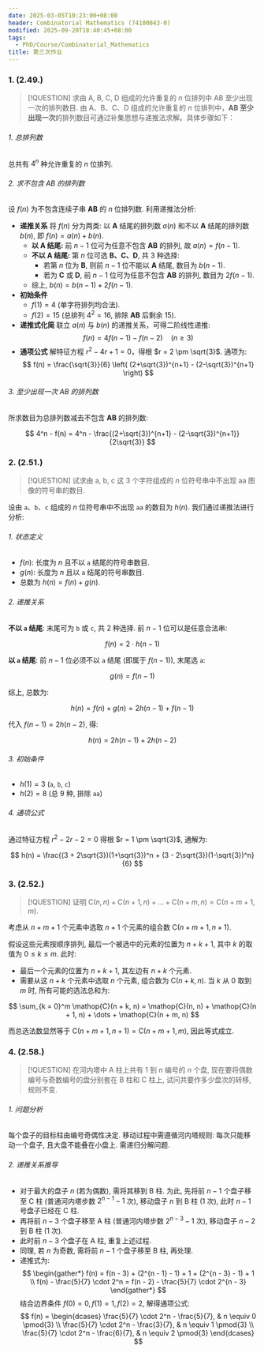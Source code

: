 ```yaml
---
date: 2025-03-05T10:23:00+08:00
header: Combinatorial Mathematics (74100043-0)
modified: 2025-09-20T18:40:45+08:00
tags:
  - PhD/Course/Combinatorial_Mathematics
title: 第三次作业
---
```


### 1. (2.49.)

> [!QUESTION]
> 求由 A, B, C, D 组成的允许重复的 $n$ 位排列中 AB 至少出现一次的排列数目.
> 由 A、B、C、D 组成的允许重复的 $n$ 位排列中，**AB 至少出现一次**的排列数目可通过补集思想与递推法求解。具体步骤如下：

###### 1. 总排列数

总共有 $4^n$ 种允许重复的 $n$ 位排列.

###### 2. 求不包含 AB 的排列数

设 $f(n)$ 为不包含连续子串 **AB** 的 $n$ 位排列数. 利用递推法分析:

- **递推关系**
  将 $f(n)$ 分为两类: 以 **A** 结尾的排列数 $a(n)$ 和不以 **A** 结尾的排列数 $b(n)$, 即 $f(n) = a(n) + b(n)$.
  - **以 A 结尾:** 前 $n - 1$ 位可为任意不包含 **AB** 的排列, 故 $a(n) = f(n-1)$.
  - **不以 A 结尾:** 第 $n$ 位可选 **B、C、D**, 共 3 种选择:
    - 若第 $n$ 位为 **B**, 则前 $n - 1$ 位不能以 **A** 结尾, 数目为 $b(n - 1)$.
    - 若为 **C** 或 **D**, 前 $n - 1$ 位可为任意不包含 **AB** 的排列, 数目为 $2 f(n - 1)$.
  - 综上, $b(n) = b(n - 1) + 2 f(n - 1)$.
- **初始条件**
  - $f(1) = 4$ (单字符排列均合法).
  - $f(2) = 15$ (总排列 $4^2 = 16$, 排除 **AB** 后剩余 15).
- **递推式化简**
  联立 $a(n)$ 与 $b(n)$ 的递推关系，可得二阶线性递推:
  $$
  f(n) = 4f(n-1) - f(n-2) \quad (n \geq 3)
  $$
- **通项公式**
  解特征方程 $r^2 - 4r + 1 = 0$，得根 $r = 2 \pm \sqrt{3}$. 通项为:
  $$
  f(n) = \frac{\sqrt{3}}{6} \left( (2+\sqrt{3})^{n+1} - (2-\sqrt{3})^{n+1} \right)
  $$

###### 3. 至少出现一次 AB 的排列数

所求数目为总排列数减去不包含 **AB** 的排列数:

$$
4^n - f(n) = 4^n - \frac{(2+\sqrt{3})^{n+1} - (2-\sqrt{3})^{n+1}}{2\sqrt{3}}
$$

### 2. (2.51.)

> [!QUESTION]
> 试求由 a, b, c 这 3 个字符组成的 $n$ 位符号串中不出现 aa 图像的符号串的数目.

设由 `a`、`b`、`c` 组成的 $n$ 位符号串中不出现 `aa` 的数目为 $h(n)$. 我们通过递推法进行分析:

###### 1. 状态定义

- $f(n)$: 长度为 $n$ 且不以 `a` 结尾的符号串数目.
- $g(n)$: 长度为 $n$ 且以 `a` 结尾的符号串数目.
- 总数为 $h(n) = f(n) + g(n)$.

###### 2. 递推关系

**不以 `a` 结尾**: 末尾可为 `b` 或 `c`, 共 2 种选择. 前 $n - 1$ 位可以是任意合法串:

$$
f(n) = 2 \cdot h(n - 1)
$$

**以 `a` 结尾**: 前 $n - 1$ 位必须不以 `a` 结尾 (即属于 $f(n - 1)$), 末尾选 `a`:

$$
g(n) = f(n-1)
$$

综上, 总数为:

$$
h(n) = f(n) + g(n) = 2 h(n - 1) + f(n - 1)
$$

代入 $f(n - 1) = 2 h(n - 2)$, 得:

$$
h(n) = 2h(n-1) + 2 h(n - 2)
$$

###### 3. 初始条件

- $h(1) = 3$ (`a`, `b`, `c`)
- $h(2) = 8$ (总 9 种, 排除 `aa`)

###### 4. 通项公式

通过特征方程 $r^2 - 2 r - 2 = 0$ 得根 $r = 1 \pm \sqrt{3}$, 通解为:

$$
h(n) = \frac{(3 + 2\sqrt{3})(1+\sqrt{3})^n + (3 - 2\sqrt{3})(1-\sqrt{3})^n}{6}
$$

### 3. (2.52.)

> [!QUESTION]
> 证明 $\mathop{C}(n, n) + \mathop{C}(n + 1, n) + \dots + \mathop{C}(n + m, n) = \mathop{C}(n + m + 1, m)$.

考虑从 $n + m + 1$ 个元素中选取 $n + 1$ 个元素的组合数 $\mathop{C}(n + m + 1, n + 1)$.

假设这些元素按顺序排列, 最后一个被选中的元素的位置为 $n + k + 1$, 其中 $k$ 的取值为 $0 \leqslant k \leqslant m$. 此时:

- 最后一个元素的位置为 $n + k + 1$, 其左边有 $n + k$ 个元素.
- 需要从这 $n + k$ 个元素中选取 $n$ 个元素, 组合数为 $\mathop{C}(n + k, n)$.
  当 $k$ 从 $0$ 取到 $m$ 时, 所有可能的选法总和为:

$$
\sum_{k = 0}^m \mathop{C}(n + k, n) = \mathop{C}(n, n) + \mathop{C}(n + 1, n) + \dots + \mathop{C}(n + m, n)
$$

而总选法数显然等于 $\mathop{C}(n + m + 1, n + 1) = \mathop{C}(n + m + 1, m)$, 因此等式成立.

### 4. (2.58.)

> [!QUESTION]
> 在河内塔中 A 柱上共有 1 到 $n$ 编号的 $n$ 个盘, 现在要将偶数编号与奇数编号的盘分别套在 B 柱和 C 柱上, 试问共要作多少盘次的转移, 规则不变.

###### 1. 问题分析

每个盘子的目标柱由编号奇偶性决定. 移动过程中需遵循河内塔规则: 每次只能移动一个盘子, 且大盘不能叠在小盘上. 需递归分解问题.

###### 2. 递推关系推导

- 对于最大的盘子 $n$ (若为偶数), 需将其移到 B 柱. 为此, 先将前 $n - 1$ 个盘子移至 C 柱 (普通河内塔步数 $2^{n - 1} - 1$ 次), 移动盘子 $n$ 到 B 柱 (1 次), 此时 $n - 1$ 号盘子已经在 C 柱.
- 再将前 $n - 3$ 个盘子移至 A 柱 (普通河内塔步数 $2^{n - 3} - 1$ 次), 移动盘子 $n - 2$ 到 B 柱 (1 次).
- 此时前 $n - 3$ 个盘子在 A 柱, 重复上述过程.
- 同理, 若 $n$ 为奇数, 需将前 $n - 1$ 个盘子移至 B 柱, 再处理.
- 递推式为:
  $$
  \begin{gather*}
    f(n) = f(n - 3) + (2^{n - 1} - 1) + 1 + (2^{n - 3} - 1) + 1 \\
    f(n) - \frac{5}{7} \cdot 2^n = f(n - 2) - \frac{5}{7} \cdot 2^{n - 3}
  \end{gather*}
  $$
  结合边界条件 $f(0) = 0, f(1) = 1, f(2) = 2$, 解得通项公式:
  $$
  f(n) =
  \begin{dcases}
    \frac{5}{7} \cdot 2^n - \frac{5}{7}, & n \equiv 0 \pmod{3} \\
    \frac{5}{7} \cdot 2^n - \frac{3}{7}, & n \equiv 1 \pmod{3} \\
    \frac{5}{7} \cdot 2^n - \frac{6}{7}, & n \equiv 2 \pmod{3}
  \end{dcases}
  $$
